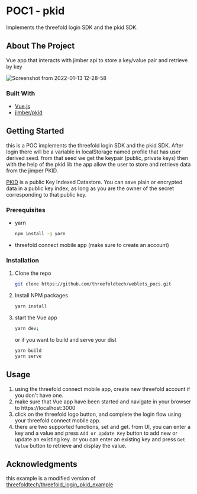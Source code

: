 # POC1 - pkid

Implements the threefold login SDK and the pkid SDK.

## About The Project
Vue app that interacts with jimber api to store a key/value pair and retrieve by key

![Screenshot from 2022-01-13 12-28-58](https://user-images.githubusercontent.com/42457449/149313211-a250f25a-4739-43e2-80b3-246c7a7b877d.png)

### Built With

* [Vue.js](https://vuejs.org/)
* [jimber/pkid](https://github.com/threefoldtech/pkid-node-client)
  
<!-- GETTING STARTED -->
## Getting Started
this is a POC implements the threefold login SDK and the pkid SDK.
After login there will be a variable in localStorage named profile that has user derived seed.
from that seed we get the keypair (public, private keys)
then with the help of the pkid lib the app allow the user to store and retrieve data from the jimper PKID.

[PKID](https://github.com/threefoldtech/pkid) is a public Key Indexed Datastore. You can save plain or encrypted data in a public key index; as long as you are the owner of the secret corresponding to that public key.

### Prerequisites

* yarn
  ```sh
  npm install -g yarn
  ```
* threefold connect mobile app (make sure to create an account)

### Installation


1. Clone the repo
   ```sh
   git clone https://github.com/threefoldtech/weblets_pocs.git
   ```
2. Install NPM packages
   ```sh
   yarn install
   ```
3. start the Vue app
   ```sh
   yarn dev;
   ```
   or if you want to build and serve your dist
    ```sh
    yarn build
    yarn serve
    ```

## Usage
1. using the threefold connect mobile app, create new threefold account if you don't have one.
2. make sure that Vue app have been started and navigate in your browser to https://localhost:3000
3. click on the threefold logo button, and complete the login flow using your threefold connect mobile app.
4. there are two supported functions, set and get. from UI, you can enter a key and a value and press `Add or Update Key` button to add new or update an existing key. or you can enter an existing key and press `Get Value` button to retrieve and display the value.

## Acknowledgments

this example is a modified version of [threefoldtech/threefold_login_pkid_example](https://github.com/threefoldtech/threefold_login_pkid_example)
